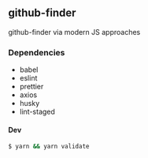 ## github-finder

github-finder via modern JS approaches

### Dependencies

- babel
- eslint
- prettier
- axios
- husky
- lint-staged

#### Dev

```bash
$ yarn && yarn validate
```

